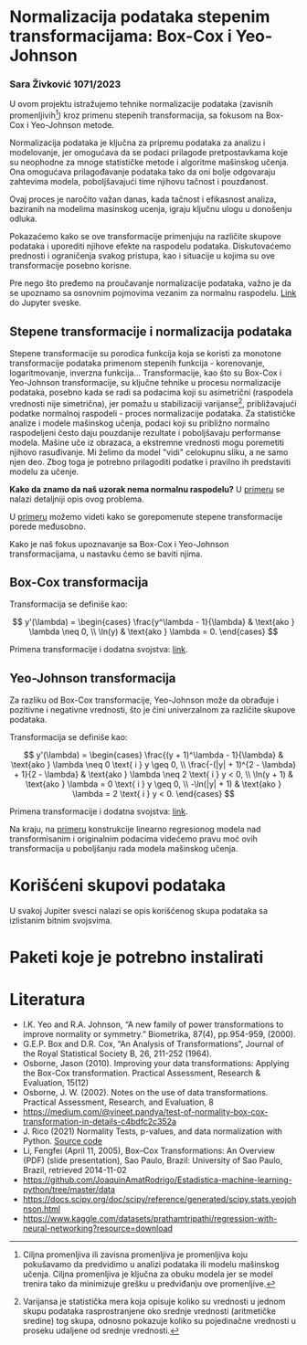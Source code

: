 # Normalizacija podataka stepenim transformacijama: Box-Cox i Yeo-Johnson 

### Sara Živković 1071/2023

U ovom projektu istražujemo tehnike normalizacije podataka (zavisnih promenljivih[^2]) kroz primenu stepenih transformacija, sa fokusom na Box-Cox i Yeo-Johnson metode. 

Normalizacija podataka je ključna za pripremu podataka za analizu i modelovanje, jer omogućava da se podaci prilagode pretpostavkama koje su neophodne za mnoge statističke metode i algoritme mašinskog učenja. Ona omogućava prilagođavanje podataka tako da oni bolje odgovaraju zahtevima modela, poboljšavajući time njihovu tačnost i pouzdanost.

Ovaj proces je naročito važan danas, kada tačnost i efikasnost analiza, baziranih na modelima masinskog ucenja, igraju ključnu ulogu u donošenju odluka.

Pokazaćemo kako se ove transformacije primenjuju na različite skupove podataka i uporediti njihove efekte na raspodelu podataka. Diskutovaćemo prednosti i ograničenja svakog pristupa, kao i situacije u kojima su ove transformacije posebno korisne.

Pre nego što pređemo na proučavanje normalizacije podataka, važno je da se upoznamo sa osnovnim pojmovima vezanim za normalnu raspodelu. [Link](00_normal_distribution.ipynb) do Jupyter sveske.

## Stepene transformacije i normalizacija podataka
Stepene transformacije su porodica funkcija koja se koristi za monotone transformacije podataka primenom stepenih funkcija - korenovanje, logaritmovanje, inverzna funkcija... Transformacije, kao što su Box-Cox i Yeo-Johnson transformacije, su ključne tehnike u procesu normalizacije podataka, posebno kada se radi sa podacima koji su asimetrični (raspodela vrednosti nije simetrična), jer pomažu u stabilizaciji varijanse[^1], približavajući podatke normalnoj raspodeli - proces normalizacije podataka. Za statističke analize i modele mašinskog učenja, podaci koji su približno normalno raspodeljeni često daju pouzdanije rezultate i poboljšavaju performanse modela. Mašine uče iz obrazaca, a ekstremne vrednosti mogu poremetiti njihovo rasuđivanje. Mi želimo da model "vidi" celokupnu sliku, a ne samo njen deo. Zbog toga je potrebno prilagoditi podatke i pravilno ih predstaviti modelu za učenje.

[^1]: Varijansa je statistička mera koja opisuje koliko su vrednosti u jednom skupu podataka rasprostranjene oko srednje vrednosti (aritmetičke sredine) tog skupa, odnosno pokazuje koliko su pojedinačne vrednosti u proseku udaljene od srednje vrednosti.

[^2]: Ciljna promenljiva ili zavisna promenljiva je promenljiva koju pokušavamo da predvidimo u analizi podataka ili modelu mašinskog učenja. Ciljna promenljiva je ključna za obuku modela jer se model trenira tako da minimizuje grešku u predviđanju ove promenljive.

**Kako da znamo da naš uzorak nema normalnu raspodelu?** U [primeru](01_normality_test.ipynb) se nalazi detaljniji opis ovog problema.

U [primeru](04_data_transformations.ipynb) možemo videti kako se gorepomenute stepene transformacije porede međusobno.

Kako je naš fokus upoznavanje sa Box-Cox i Yeo-Johnson  transformacijama, u nastavku ćemo se baviti njima.

## Box-Cox transformacija
Transformacija se definiše kao:

$$
y'(\lambda) = 
\begin{cases} 
\frac{y^\lambda - 1}{\lambda} & \text{ako } \lambda \neq 0, \\
\ln(y) & \text{ako } \lambda = 0.
\end{cases}
$$

Primena transformacije i dodatna svojstva: [link](02_box-cox.ipynb).

## Yeo-Johnson transformacija
Za razliku od Box-Cox transformacije, Yeo-Johnson može da obrađuje i pozitivne i negativne vrednosti, što je čini univerzalnom za različite skupove podataka. 

Transformacija se definiše kao:

$$
y'(\lambda) = 
\begin{cases} 
\frac{(y + 1)^\lambda - 1}{\lambda} & \text{ako } \lambda \neq 0 \text{ i } y \geq 0, \\
\frac{-(|y| + 1)^{2 - \lambda} + 1}{2 - \lambda} & \text{ako } \lambda \neq 2 \text{ i } y < 0, \\
\ln(y + 1) & \text{ako } \lambda = 0 \text{ i } y \geq 0, \\
-\ln(|y| + 1) & \text{ako } \lambda = 2 \text{ i } y < 0.
\end{cases}
$$

Primena transformacije i dodatna svojstva: [link](02_yeo-johnson.ipynb).

Na kraju, na [primeru](05_big_example.ipynb) konstrukcije linearno regresionog modela nad transformisanim i originalnim podacima videćemo pravu moć ovih transformacija u poboljšanju rada modela mašinskog učenja.

# Korišćeni skupovi podataka
U svakoj Jupiter svesci nalazi se opis korišćenog skupa podataka sa izlistanim bitnim svojsvima.

# Paketi koje je potrebno instalirati

# Literatura
- I.K. Yeo and R.A. Johnson, “A new family of power transformations to improve normality or symmetry.” Biometrika, 87(4), pp.954-959, (2000).
- G.E.P. Box and D.R. Cox, “An Analysis of Transformations”, Journal of the Royal Statistical Society B, 26, 211-252 (1964).
- Osborne, Jason (2010). Improving your data transformations: Applying the Box-Cox transformation. Practical
Assessment, Research & Evaluation, 15(12)
- Osborne, J. W. (2002). Notes on the use of data transformations. Practical Assessment, Research, and Evaluation, 8
- https://medium.com/@vineet.pandya/test-of-normality-box-cox-transformation-in-details-c4bdfc2c352a
- J. Rico (2021) Normality Tests, p-values, and data normalization with Python.
[Source code](https://github.com/jvirico/normality-tests-pvalues-boxcoxtransformations)
-  Li, Fengfei (April 11, 2005), Box–Cox Transformations: An Overview (PDF) (slide presentation), Sao Paulo, Brazil: University of Sao Paulo, Brazil, retrieved 2014-11-02
- https://github.com/JoaquinAmatRodrigo/Estadistica-machine-learning-python/tree/master/data
- https://docs.scipy.org/doc/scipy/reference/generated/scipy.stats.yeojohnson.html
- https://www.kaggle.com/datasets/prathamtripathi/regression-with-neural-networking?resource=download